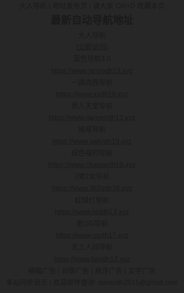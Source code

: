 <html xmlns="http://www.w3.org/1999/xhtml">
<head>
<meta http-equiv="Content-Type" content="text/html; charset=utf-8" />
<title>最新地址发布页</title>
  
<style type="text/css">
html,body { padding: 0;margin: 0; background: #272727;font: 400 16px/1.7 "Microsoft JhengHei", sans-serif;}
div,ul,li,h1,p,h2{padding: 0;margin: 0;}
ul,li{list-style: none;}
.main{text-align: center;}
.content{ margin:0 auto; width:90%;}
#lovexin12,#lovexin14{border:2px solid red;z-index:9999;
}
@media only screen and (min-width:0px) and (max-width:1120px){
#lovexin12 img,#lovexin14 img{width:200px;}
}
</style>
  
 <script>
function loadCSS() {
if ((navigator.userAgent.match(/(phone|pad|pod|iPhone|iPod|ios|iPad|Android|wOSBrowser|BrowserNG|WebOS)/i))) {
document.write('<link href="phone.css" rel="stylesheet" type="text/css" media="screen" />');
}else {
document.write('<link href="pc.css" rel="stylesheet" type="text/css" media="screen" />');
}
}
loadCSS();
</script>


</head>

<body>
<div class="main">
<div class="content">
<div class="title">大人导航 | 地址发布页 | 请大家 Ctrl+D 收藏本页</div>
<div class="daohang">
<div class="daohang_t">
<h2>最新自动导航地址</h2>
<ul>
<li>大人导航</li><li><a href="https://www.darendh13.xyz" target="_blank">[立即访问]</a></li>
<li>蓝色导航3.0</li><li><a href="https://www.lansedh13.xyz" target="_blank">https://www.lansedh13.xyz</a></li>
<li>一路向西导航</li><li><a href="https://www.xxdh19.xyz" target="_blank">https://www.xxdh19.xyz</a></li>
<li>男人天堂导航</li><li><a href="https://www.nanrendh13.xyz" target="_blank">https://www.nanrendh13.xyz</a></li>
<li>咸咸导航</li><li><a href="https://www.saltydh19.xyz" target="_blank">https://www.saltydh19.xyz</a></li>
<li>超色福利导航</li><li><a href="https://www.chaosedh19.xyz" target="_blank">https://www.chaosedh19.xyz</a></li>
<li>3男2女导航</li><li><a href="https://www.3b2gdh16.xyz" target="_blank">https://www.3b2gdh16.xyz</a></li>
<li>红绿灯导航</li><li><a href="https://www.hlddh13.xyz" target="_blank">https://www.hlddh13.xyz</a></li>
<li>老GG导航</li><li><a href="https://www.ggdh17.xyz" target="_blank">https://www.ggdh17.xyz</a></li>
<li>天上人间导航</li><li><a href="https://www.tiandh12.xyz" target="_blank">https://www.tiandh12.xyz</a></li>

</ul>
</div>

</div>
  
<div class="foot">
横幅广告 | 对联广告 | 悬浮广告 | 文字广告 
<br>多站同步显示 | 欢迎邮件查询: darendh2015@gmail.com

  
  </div>
</div></div>
</body>
</html>

